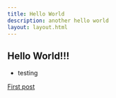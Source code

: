 ```yaml
---
title: Hello World
description: another hello world
layout: layout.html
---
```

## Hello World!!!

* testing

<a href="/posts/first-post/index.html">First post</a>
